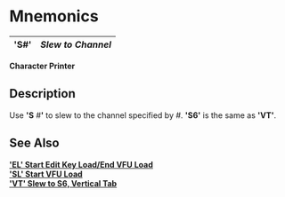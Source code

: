 # Mnemonics

**'S#'** |  **_Slew to Channel_**  
---|---  
  
**Character Printer**

##  Description

Use **'S** _#_**'** to slew to the channel specified by _#_. **'S6'** is the same as **'VT'**.

## See Also

**['EL' Start Edit Key Load/End VFU Load](el.md)**  
**['SL' Start VFU Load](sl.md)**  
**['VT' Slew to S6, Vertical Tab](vt.md)**
